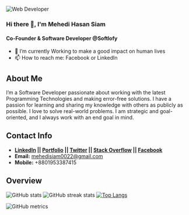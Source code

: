 ![Web Developer](https://i.ibb.co/x6b67Qx/Personal-Cover-Photo-1.png)

### Hi there 👋, I'm Mehedi Hasan Siam
#### Co-Founder & Software Developer @Softlofy


- 🌱 I’m currently Working to make a good impact on human lives
- 📫 How to reach me: Facebook or LinkedIn 


## About Me


I’m a Software Developer passionate about working with the latest Programming Technologies and making error-free solutions. I have a passion for learning and sharing my knowledge with others as publicly as possible. I love to solve real-world problems. I am strategic and goal-oriented, and I always work with an end goal in mind.



## Contact Info

* **[LinkedIn](https://www.linkedin.com/in/mehedihsiam/) || [Portfolio](http://mehedihasansiam.com/) || [Twitter](https://twitter.com/mehedihsiam) || [Stack Overflow](https://stackoverflow.com/users/16839227) || [Facebook](https://www.facebook.com/mehedihsiam537)**
*  **Email:** mehedisiam0022@gmail.com
*  **Mobile:** +8801953387415



## Overview




![GitHub stats](https://github-readme-stats.vercel.app/api?username=mehedihsiam&show_icons=true)   ![GitHub streak stats](https://github-readme-streak-stats.herokuapp.com/?user=mehedihsiam) [![Top Langs](https://github-readme-stats.vercel.app/api/top-langs/?username=anuraghazra&layout=compact)](https://github.com/anuraghazra/github-readme-stats)







  ![GitHub metrics](https://metrics.lecoq.io/mehedihsiam) 

